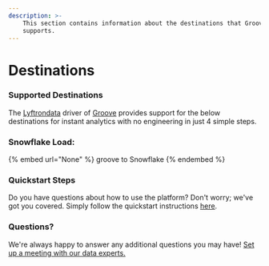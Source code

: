 ```yaml
---
description: >-
    This section contains information about the destinations that Groove
    supports.
---
```


# Destinations

### Supported Destinations

The [Lyftrondata](https://www.lyftrondata.com/) driver of [Groove](None) provides support for the below destinations for instant analytics with no engineering in just 4 simple steps.

### Snowflake Load:

{% embed url="None" %}
groove to Snowflake
{% endembed %}

### Quickstart Steps

Do you have questions about how to use the platform? Don't worry; we've got you covered. Simply follow the quickstart instructions [here](README.md).

### Questions? <a href="#questions" id="questions"></a>

We're always happy to answer any additional questions you may have! [Set up a meeting with our data experts.](https://www.lyftrondata.com/book-a-meeting/)
